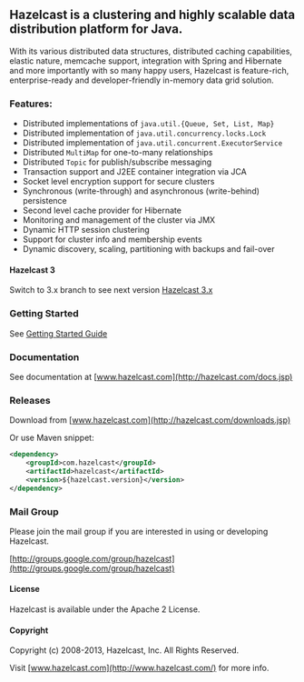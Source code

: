 ## Hazelcast is a clustering and highly scalable data distribution platform for Java.

With its various distributed data structures, distributed caching capabilities, elastic nature, memcache support,
integration with Spring and Hibernate and more importantly with so many happy users, Hazelcast is feature-rich,
enterprise-ready and developer-friendly in-memory data grid solution.

### Features:

* Distributed implementations of `java.util.{Queue, Set, List, Map}`
* Distributed implementation of `java.util.concurrency.locks.Lock`
* Distributed implementation of `java.util.concurrent.ExecutorService`
* Distributed `MultiMap` for one-to-many relationships
* Distributed `Topic` for publish/subscribe messaging
* Transaction support and J2EE container integration via JCA
* Socket level encryption support for secure clusters
* Synchronous (write-through) and asynchronous (write-behind) persistence
* Second level cache provider for Hibernate
* Monitoring and management of the cluster via JMX
* Dynamic HTTP session clustering
* Support for cluster info and membership events
* Dynamic discovery, scaling, partitioning with backups and fail-over

#### Hazelcast 3
Switch to 3.x branch to see next version [Hazelcast 3.x](https://github.com/hazelcast/hazelcast/tree/master)

### Getting Started

See [Getting Started Guide](http://hazelcast.com/docs/latest/manual/single_html/#GettingStarted)

### Documentation

See documentation at [www.hazelcast.com](http://hazelcast.com/docs.jsp)

### Releases

Download from [www.hazelcast.com](http://hazelcast.com/downloads.jsp)

Or use Maven snippet:
````xml
<dependency>
    <groupId>com.hazelcast</groupId>
    <artifactId>hazelcast</artifactId>
    <version>${hazelcast.version}</version>
</dependency>
````

### Mail Group

Please join the mail group if you are interested in using or developing Hazelcast.

[http://groups.google.com/group/hazelcast](http://groups.google.com/group/hazelcast)

#### License

Hazelcast is available under the Apache 2 License.

#### Copyright

Copyright (c) 2008-2013, Hazelcast, Inc. All Rights Reserved.

Visit [www.hazelcast.com](http://www.hazelcast.com/) for more info.
